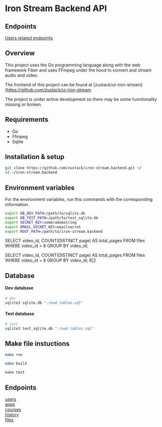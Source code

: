 # Iron Stream Backend API

## Endpoints
<a href="/endpoints/users">Users related endpoints</a><br>

## Overview
This project uses the Go programming language along with the web framework Fiber 
and uses FFmpeg under the hood to convert and stream audio and video.

The frontend of this project can be found at [zustack/ui-iron-stream](https://github.com/zustack/ui-iron-stream.

The project is under active development so there may be some functionality missing or broken.

## Requirements
- Go 
- Ffmpeg
- Sqlite

## Installation & setup
```bash
git clone https://github.com/zustack/iron-stream.backend.git ~/
cd ~/iron-stream.backend
```

## Environment variables
For the environment variables, run this commands with the corresponding information.
```bash
export DB_DEV_PATH=/path/to/sqlite.db
export DB_TEST_PATH=/path/to/test_sqlite.db
export SECRET_KEY=someradomstring
export EMAIL_SECRET_KEY=emailsecret
export ROOT_PATH=/path/to/iron-stream.backend
```

SELECT video_id, COUNT(DISTINCT page) AS total_pages
FROM files
WHERE video_id = 8
GROUP BY video_id;

SELECT video_id, COUNT(DISTINCT page) AS total_pages
FROM files
WHERE video_id = 8
GROUP BY video_id;
8|2

## Database
#### Dev database 
```bash
# dev
sqlite3 sqlite.db ".read tables.sql"
```
#### Test database 
```bash
# test
sqlite3 test_sqlite.db ".read tables.sql"
```


## Make file instuctions
```bash
make run
```
```bash
make build
```
```bash
make test
```

## Endpoints
[users](https://github.com/zustack/iron-stream.backend/tree/main/endpoints/users) <br>
[apps](https://github.com/zustack/iron-stream.backend/tree/main/endpoints/apps) <br>
[courses](https://github.com/zustack/iron-stream.backend/tree/main/endpoints/courses) <br>
[history](https://github.com/zustack/iron-stream.backend/tree/main/endpoints/history) <br>
[files](https://github.com/zustack/iron-stream.backend/tree/main/endpoints/files) <br>
